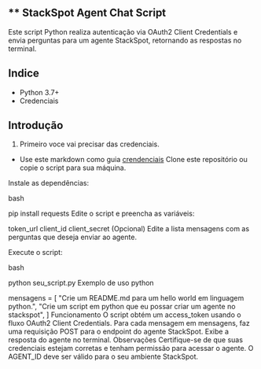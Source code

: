 ## ** StackSpot Agent Chat Script

Este script Python realiza autenticação via OAuth2 Client Credentials e envia perguntas para um agente StackSpot, retornando as respostas no terminal.


## Indice

- Python 3.7+
- Credenciais

## Introdução

1. Primeiro voce vai precisar das credenciais. 
- Use este markdown como guia [crendenciais](/credenciais.md) 
Clone este repositório ou copie o script para sua máquina.

Instale as dependências:

bash



pip install requests
Edite o script e preencha as variáveis:

token_url
client_id
client_secret
(Opcional) Edite a lista mensagens com as perguntas que deseja enviar ao agente.

Execute o script:

bash



python seu_script.py
Exemplo de uso
python



mensagens = [
    "Crie um README.md para um hello world em linguagem python.",
    "Crie um script em python que eu possar criar um agente no stackspot",
]
Funcionamento
O script obtém um access_token usando o fluxo OAuth2 Client Credentials.
Para cada mensagem em mensagens, faz uma requisição POST para o endpoint do agente StackSpot.
Exibe a resposta do agente no terminal.
Observações
Certifique-se de que suas credenciais estejam corretas e tenham permissão para acessar o agente.
O AGENT_ID deve ser válido para o seu ambiente StackSpot.